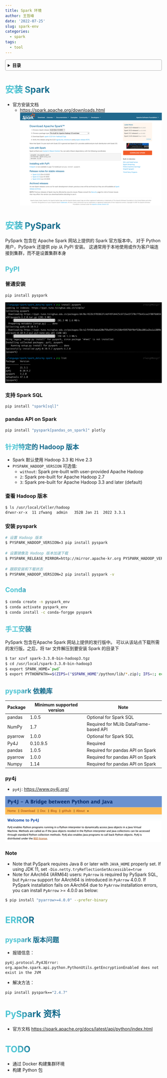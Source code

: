 ```yaml
---
title: Spark 环境
author: 王哲峰
date: '2022-07-25'
slug: spark-env
categories:
  - spark
tags:
  - tool
---
```



<style>
h1 {
  background-color: #2B90B6;
  background-image: linear-gradient(45deg, #4EC5D4 10%, #146b8c 20%);
  background-size: 100%;
  -webkit-background-clip: text;
  -moz-background-clip: text;
  -webkit-text-fill-color: transparent;
  -moz-text-fill-color: transparent;
}
h2 {
  background-color: #2B90B6;
  background-image: linear-gradient(45deg, #4EC5D4 10%, #146b8c 20%);
  background-size: 100%;
  -webkit-background-clip: text;
  -moz-background-clip: text;
  -webkit-text-fill-color: transparent;
  -moz-text-fill-color: transparent;
}


details {
    border: 1px solid #aaa;
    border-radius: 4px;
    padding: .5em .5em 0;
}

summary {
    font-weight: bold;
    margin: -.5em -.5em 0;
    padding: .5em;
}

details[open] {
    padding: .5em;
}

details[open] summary {
    border-bottom: 1px solid #aaa;
    margin-bottom: .5em;
}
</style>


<details><summary>目录</summary><p>

- [安装 Spark](#安装-spark)
- [安装 PySpark](#安装-pyspark)
  - [PyPI](#pypi)
    - [普通安装](#普通安装)
    - [支持 Spark SQL](#支持-spark-sql)
    - [pandas API on Spark](#pandas-api-on-spark)
  - [针对特定的 Hadoop 版本](#针对特定的-hadoop-版本)
    - [查看 Hadoop 版本](#查看-hadoop-版本)
    - [安装 pyspark](#安装-pyspark-1)
  - [Conda](#conda)
  - [手工安装](#手工安装)
  - [pyspark 依赖库](#pyspark-依赖库)
    - [py4j](#py4j)
    - [Note](#note)
- [ERROR](#error)
  - [pyspark 版本问题](#pyspark-版本问题)
- [PySpark 资料](#pyspark-资料)
- [TODO](#todo)
</p></details><p></p>

# 安装 Spark

* 官方安装文档
    - https://spark.apache.org/downloads.html
    ![spark_org_download](images/spark_org_download.png)

# 安装 PySpark

PySpark 包含在 Apache Spark 网站上提供的 Spark 官方版本中。
对于 Python 用户，PySpark 还提供 pip 从 PyPI 安装。
这通常用于本地使用或作为客户端连接到集群，而不是设置集群本身

## PyPI

### 普通安装

```bash
pip install pyspark
```

![pyspark_install](images/pyspark_install.png)

### 支持 Spark SQL

```bash
pip install "spark[sql]"
```

### pandas API on Spark

```bash
pip install "pyspark[pandas_on_spark]" plotly
```

## 针对特定的 Hadoop 版本

* Spark 默认使用 Hadoop 3.3 和 Hive 2.3
* `PYSPARK_HADOOP_VERSION` 可选值:
    - `without`: Spark pre-built with user-provided Apache Hadoop
    - `2`: Spark pre-built for Apache Hadoop 2.7
    - `3`: Spark pre-built for Apache Hadoop 3.3 and later (default)


### 查看 Hadoop 版本

```bash
$ ls /usr/local/Celler/hadoop
drwxr-xr-x  11 zfwang  admin   352B Jan 21  2022 3.3.1
```

### 安装 pyspark

```bash
# 设置 Hadoop 版本
$ PYSPARK_HADOOP_VERSION=3 pip install pyspark

# 设置镜像及 Hadoop 版本加速下载
$ PYSPARK_RELEASE_MIRROR=http://mirror.apache-kr.org PYSPARK_HADOOP_VERSION=2 pip install

# 跟踪安装和下载状态
$ PYSPARK_HADOOP_VERSION=2 pip install pyspark -v
```

## Conda

```bash
$ conda create -n pyspark_env
$ conda activate pyspark_env
$ conda install -c conda-forgge pyspark
```

## 手工安装

PySpark 包含在Apache Spark 网站上提供的发行版中。
可以从该站点下载所需的发行版。之后，将 tar 文件解压到要安装 Spark 的目录下

```bash
$ tar xzvf spark-3.3.0-bin-hadoop3.tgz
$ cd /usr/local/spark-3.3.0-bin-hadoop3
$ export SPARK_HOME=`pwd`
$ export PYTHONPATH==$(ZIPS=("$SPARK_HOME"/python/lib/*.zip); IFS=:; echo "${ZIPS[*]}"):$PYTHONPATH
```

## pyspark 依赖库

| Package | Minimum supported version | Note |
| ------- | ------------------------- | ---- |
| pandas | 1.0.5 | Optional for Spark SQL |
| NumPy | 1.7| Required for MLlib DataFrame-based API |
| pyarrow | 1.0.0 | Optional for Spark SQL |
| Py4J | 0.10.9.5 | Required |
| pandas | 1.0.5 | Required for pandas API on Spark |
| pyarrow | 1.0.0 | Required for pandas API on Spark |
| Numpy | 1.14 | Required for pandas API on Spark |

### py4j
* `py4j`: https://www.py4j.org/

![py4j](images/py4j.png)

### Note

* Note that PySpark requires Java 8 or later with `JAVA_HOME` properly set. 
  If using JDK 11, set `-Dio.netty.tryReflectionSetAccessible=true`
* Note for AArch64 (ARM64) users: `PyArrow` is required by PySpark SQL, 
  but `PyArrow` support for AArch64 is introduced in `PyArrow` 4.0.0. 
  If PySpark installation fails on AArch64 due to `PyArrow` installation errors, 
  you can install `PyArrow` >= 4.0.0 as below:

```bash
$ pip install "pyarrow>=4.0.0" --prefer-binary
```

# ERROR

## pyspark 版本问题

- 报错信息：

```
py4j.protocol.Py4JError: org.apache.spark.api.python.PythonUtils.getEncryptionEnabled does not exist in the JVM
```

- 解决方法：

```bash
pip install pyspark=="2.4.7"
```

# PySpark 资料

- 官方文档 https://spark.apache.org/docs/latest/api/python/index.html

# TODO

- 通过 Docker 构建集群环境
- 构建 Python 包

